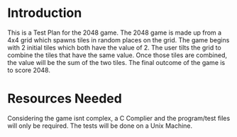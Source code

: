 Introduction
============

This is a Test Plan for the 2048 game. The 2048 game is made up from a 4x4 grid which spawns tiles in random places on the grid. The game begins with 2 initial tiles which both have the value of 2. The user tilts the grid to combine the tiles that have the same value. Once those tiles are combined, the value will be the sum of the two tiles. The final outcome of the game is to score 2048.

Resources Needed
================

Considering the game isnt complex, a C Complier and the program/test files will only be required. The tests will be done on a Unix Machine.
